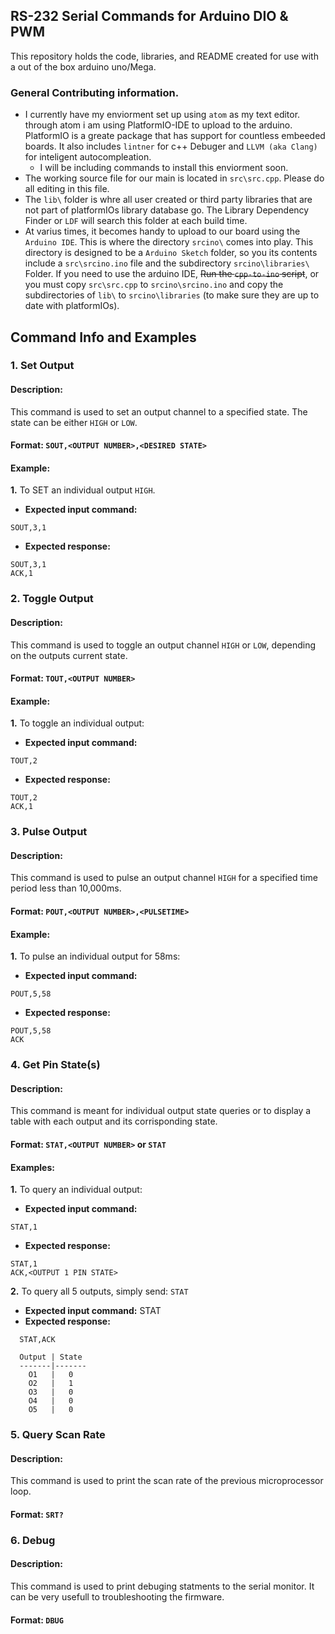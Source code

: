 ## __RS-232 Serial Commands for Arduino DIO & PWM__
This repository holds the code, libraries, and README created for use with a out of the box arduino uno/Mega.

### General Contributing information.
* I currently have my enviorment set up using `atom` as my text editor. through atom i am using PlatformIO-IDE to upload to the arduino. PlatformIO is a greate package that has support for countless embeeded boards. It also includes `lintner` for c++ Debuger and `LLVM (aka Clang)` for inteligent autocompleation.
  - I will be including commands to install this enviorment soon.
* The working source file for our main is located in `src\src.cpp`. Please do all editing in this file.
* The `lib\` folder is whre all user created or third party libraries that are not part of platformIOs library database go. The Library Dependency Finder or `LDF` will search this folder at each build time.
* At varius times, it becomes handy to upload to our board using the `Arduino IDE`. This is where the directory `srcino\` comes into play. This directory is designed to be a `Arduino Sketch` folder, so you its contents include a `src\srcino.ino` file and the subdirectory `srcino\libraries\` Folder. If you need to use the arduino IDE, ~~Run the `cpp-to-ino` script~~, or you must copy `src\src.cpp` to `srcino\srcino.ino` and copy the subdirectories of `lib\` to `srcino\libraries` (to make sure they are up to date with platformIOs).


## Command Info and Examples
### 1. Set Output

#### Description:
This command is used to set an output channel to a specified state. The state can be either `HIGH` or `LOW`.

#### Format: `SOUT,<OUTPUT NUMBER>,<DESIRED STATE>`

#### Example:

__1.__ To SET an individual output `HIGH`.
* __Expected input command:__
```
SOUT,3,1
```
* __Expected response:__
```
SOUT,3,1
ACK,1
```

### 2. Toggle Output

#### Description:
This command is used to toggle an output channel `HIGH` or `LOW`, depending on the outputs current state.

#### Format: `TOUT,<OUTPUT NUMBER>`

#### Example:

__1.__ To toggle an individual output:
* __Expected input command:__
```
TOUT,2
```
* __Expected response:__
```
TOUT,2
ACK,1
```

### 3. Pulse Output

#### Description:
This command is used to pulse an output channel `HIGH` for a specified time period less than 10,000ms.

#### Format: `POUT,<OUTPUT NUMBER>,<PULSETIME>`

#### Example:

__1.__ To pulse an individual output for 58ms:
* __Expected input command:__
```
POUT,5,58
```
* __Expected response:__
```
POUT,5,58
ACK
```

### 4. Get Pin State(s)

#### Description:
This command is meant for individual output state queries or to display a table with each output and its corrisponding state.

#### Format: `STAT,<OUTPUT NUMBER>` or `STAT`

#### Examples:

__1.__ To query an individual output:
* __Expected input command:__
```
STAT,1
```
* __Expected response:__
```
STAT,1
ACK,<OUTPUT 1 PIN STATE>
```


__2.__ To query all 5 outputs, simply send:  `STAT`
* __Expected input command:__
      STAT
* __Expected response:__
```
  STAT,ACK

  Output | State
  -------|-------
    O1   |   0
    O2   |   1
    O3   |   0
    O4   |   0
    O5   |   0
```

### 5. Query Scan Rate

#### Description:
This command is used to print the scan rate of the previous microprocessor loop.

#### Format: `SRT?`


### 6. Debug

#### Description:
This command is used to print debuging statments to the serial monitor. It can be very usefull to troubleshooting the firmware.

#### Format: `DBUG`
